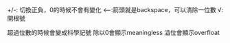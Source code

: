 +/-: 切換正負，0的時候不會有變化
<--:箭頭就是backspace，可以清除一位數
√: 開根號

超過位數的時候會變成科學記號
除以0會顯示meaningless
溢位會顯示overfloat